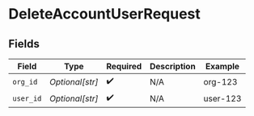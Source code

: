 # DeleteAccountUserRequest


## Fields

| Field              | Type               | Required           | Description        | Example            |
| ------------------ | ------------------ | ------------------ | ------------------ | ------------------ |
| `org_id`           | *Optional[str]*    | :heavy_check_mark: | N/A                | org-123            |
| `user_id`          | *Optional[str]*    | :heavy_check_mark: | N/A                | user-123           |